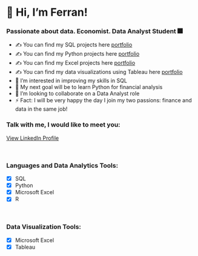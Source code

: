 # 👋 Hi, I’m Ferran!

### Passionate about data. Economist. Data Analyst Student 🎆

- ✍ You can find my SQL projects here [portfolio](https://github.com/ferranindata/SQL-Portfolio-Projects)
- ✍ You can find my Python projects here [portfolio](https://github.com/ferranindata/Python-Portfolio-Projects)
- ✍ You can find my Excel projects here [portfolio](https://github.com/ferranindata/Excel-Portfolio-Projects)
- ✍ You can find my data visualizations using Tableau here [portfolio](https://public.tableau.com/app/profile/ferran.espunya)
- 👀 I’m interested in improving my skills in SQL
- 🥅 My next goal will be to learn Python for financial analysis
- 💞️ I’m looking to collaborate on a Data Analyst role
- ⚡ Fact: I will be very happy the day I join my two passions: finance and data in the same job!

### Talk with me, I would like to meet you:
[View LinkedIn Profile](https://www.linkedin.com/in/ferran-espunya/)

<br />

### Languages and Data Analytics Tools:
- [x] SQL
- [x] Python
- [x] Microsoft Excel
- [x] R

<br />

### Data Visualization Tools:
- [x] Microsoft Excel
- [x] Tableau

<br />


<!---
ferranindata/ferranindata is a ✨ special ✨ repository because its `README.md` (this file) appears on your GitHub profile.
You can click the Preview link to take a look at your changes.
--->
